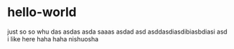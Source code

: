 # hello-world
just so so
whu das asdas asda  saaas asdad asd
asddasdiasdibiasbdiasi asd 
i like here haha 
haha 
nishuosha 
